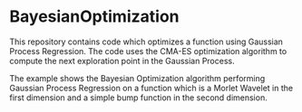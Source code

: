 # BayesianOptimization

This repository contains code which optimizes a function using Gaussian Process Regression. The code uses the CMA-ES optimization algorithm to compute the next exploration point in the Gaussian Process.  

The example shows the Bayesian Optimization algorithm performing Gaussian Process Regression on a function which is a Morlet Wavelet in the first dimension and a simple bump function in the second dimension.